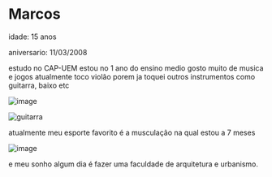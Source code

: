 # Marcos
idade: 15 anos

aniversario: 11/03/2008

estudo no CAP-UEM
estou no 1 ano do ensino medio
gosto muito de musica e jogos
atualmente toco violão porem ja toquei outros instrumentos como guitarra, baixo etc

![image](https://github.com/marcosvinicius13CAP/marcos/assets/146108436/c9e6c437-4d49-4bf4-904e-d425b9d49359)

![guitarra](https://github.com/marcosvinicius13CAP/marcos/assets/146108436/3a82ee02-81a0-44f9-98c4-8a886461177e)


atualmente meu esporte favorito é a musculação na qual estou a 7 meses

![image](https://github.com/marcosvinicius13CAP/marcos/assets/146108436/059d20c3-a68e-4c04-ad32-87bd941a03e4)

e meu sonho algum dia é fazer uma faculdade de arquitetura e urbanismo.

